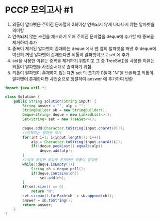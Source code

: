 # PCCP 모의고사 #1
1. 외톨이 알파벳은 주어진 문자열에 2회이상 연속되지 않게 나타나지 않는 알파벳을 의미함
2. 연속되지 않는 조건을 체크하기 위해 주어진 문자열을 deque에 추가할 때 중복을 제거하여 추가
3. 중복이 제거된 알파벳이 존재하는 deque 에서 맨 앞의 알파벳을 꺼낸 후 deque에 여전히 꺼낸 알파벳이 존재한다면 외톨이 알파벳이므로 set 에 추가
4. set을 사용한 이유는 중복을 제거하기 위함이고 그 중 TreeSet()을 사용한 이유는 외톨이 알파벳을 사전순서대로 출력하기 위함
5. 외톨이 알파벳이 존재하지 않는다면 set 의 크기가 0일때 "N"을 반환하고 외톨이 알파벳이 존재한다면 사전순으로 정렬하여 answer 에 추가하여 반환


```java
import java.util.*;

class Solution {
    public String solution(String input) {
        String answer = "", alp = "";
        StringBuilder sb = new StringBuilder();
        Deque<String> deque = new LinkedList<>();
        Set<String> set = new TreeSet<>();
        
        deque.add(Character.toString(input.charAt(0)));
        //반복되는 알파벳 제거
        for(int i=1; i<input.length(); i++){
            alp = Character.toString(input.charAt(i));
            if(!deque.peekLast().equals(alp))
                deque.add(alp);
        }
        //뒤에 동일한 알파벳 존재하면 외톨이 알파벳
        while(!deque.isEmpty()){
            String ch = deque.poll();
            if(deque.contains(ch))
                set.add(ch);
        }
        if(set.size() == 0)
            return "N";
        set.stream().forEach(ch -> sb.append(ch));
        answer = sb.toString();
        return answer;
    }
}
```
